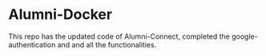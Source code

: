 # Alumni-Docker
This repo has the updated code of Alumni-Connect, completed the google-authentication and and all the functionalities.
